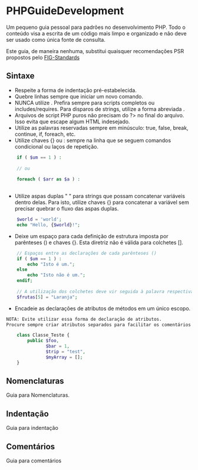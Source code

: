 PHPGuideDevelopment
===================

Um pequeno guia pessoal para padrões no desenvolvimento PHP.
Todo o conteúdo visa a escrita de um código mais limpo e organizado e não deve ser usado como única fonte de consulta.

Este guia, de maneira nenhuma, substitui quaisquer recomendações PSR propostos pelo [FIG-Standards](https://github.com/php-fig/fig-standards)

Sintaxe
------------
* Respeite a forma de indentação pré-estabelecida.
* Quebre linhas sempre que iniciar um novo comando.
* NUNCA utilize <? ?>. Prefira sempre <?php ... ?> para scripts completos ou includes/requires. Para disparos de strings, utilize a forma abreviada <?=$string?>.
* Arquivos de script PHP puros não precisam do ?> no final do arquivo. Isso evita que escape algum HTML indesejado.
* Utilize as palavras reservadas sempre em minúsculo: true, false, break, continue, if, foreach, etc.
* Utilize chaves {} ou : sempre na linha que se seguem comandos condicional ou laços de repetição.

```php
    if ( $um == 1 ) :
    
    // ou
    
    foreach ( $arr as $a ) :
    
```

* Utilize aspas duplas " " para strings que possam concatenar variáveis dentro delas. Para isto, utilize chaves {} para concatenar a variável sem precisar quebrar o fluxo das aspas duplas.

```php
    $world = 'world';
    echo "Hello, {$world}!";
```

* Deixe um espaço para cada definição de estrutura imposta por parênteses () e chaves {}. Esta diretriz não é válida para colchetes [].

```php
    // Espaços entre as declarações de cada parênteses ()
    if ( $um == 1 ) :
        echo "Isto é um.";
    else
        echo "Isto não é um.";
    endif;
    
    // A utilização dos colchetes deve vir seguida à palavra respectiva.
    $frutas[5] = "Laranja";
```

* Encadeie as declarações de atributos de métodos em um único escopo.

```html
NOTA: Evite utilizar essa forma de declaração de atributos.
Procure sempre criar atributos separados para facilitar os comentários de documentação.
```

```php
    class Classe_Teste {
        public $foo,
               $bar = 1,
               $trip = "test",
               $myArray = [];
    }
```


Nomenclaturas
------------
Guia para Nomenclaturas.


Indentação
------------
Guia para indentação


Comentários
------------
Guia para comentários
